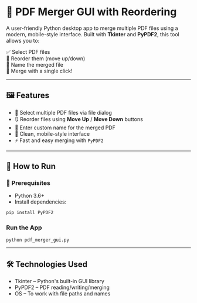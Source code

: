 # 📄 PDF Merger GUI with Reordering

A user-friendly Python desktop app to merge multiple PDF files using a modern, mobile-style interface. Built with **Tkinter** and **PyPDF2**, this tool allows you to:

✅ Select PDF files  
🔼 Reorder them (move up/down)  
📝 Name the merged file  
🔗 Merge with a single click!

---

## 🖼️ Features

- 📂 Select multiple PDF files via file dialog
- 🔃 Reorder files using **Move Up** / **Move Down** buttons
- 📝 Enter custom name for the merged PDF
- 🧠 Clean, mobile-style interface
- ⚡ Fast and easy merging with `PyPDF2`

---

## 🚀 How to Run

### 🐍 Prerequisites

- Python 3.6+
- Install dependencies:
  
```bash
pip install PyPDF2
```

### Run the App

```bash
python pdf_merger_gui.py
```

---

## 🛠️ Technologies Used

- Tkinter – Python's built-in GUI library
- PyPDF2 – PDF reading/writing/merging
- OS – To work with file paths and names